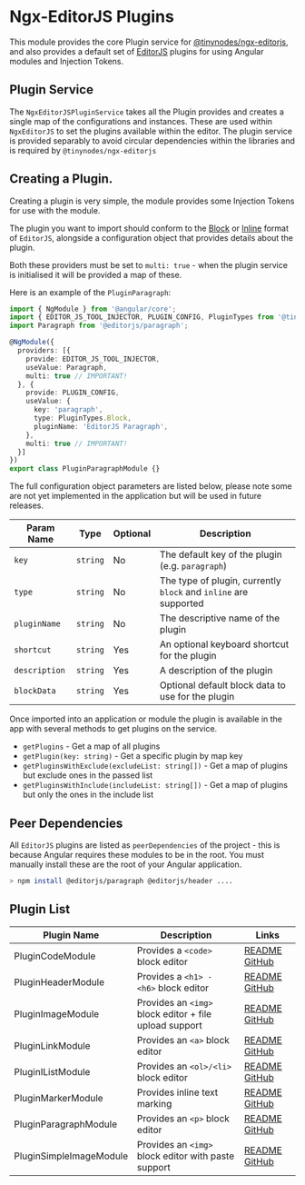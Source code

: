 # Ngx-EditorJS Plugins

This module provides the core Plugin service for [@tinynodes/ngx-editorjs](https://www.npmjs.com/package/@tinynodes/ngx-editorjs), and also provides a default set of [EditorJS](https://editorjs.io) plugins
for using Angular modules and Injection Tokens.

## Plugin Service

The `NgxEditorJSPluginService` takes all the Plugin provides and creates a single map of the configurations and instances. These are used within `NgxEditorJS` to set the plugins
available within the editor. The plugin service is provided separably to avoid circular dependencies
within the libraries and is required by `@tinynodes/ngx-editorjs`

## Creating a Plugin.

Creating a plugin is very simple, the module provides some Injection Tokens for use with the module.

The plugin you want to import should conform to the [Block](https://editorjs.io/creating-a-block-tool) or [Inline](https://editorjs.io/creating-an-inline-tool) format of `EditorJS`, alongside a configuration object that provides details about the plugin.

Both these providers must be set to `multi: true` - when the plugin service is initialised it will be provided a map of these.

Here is an example of the `PluginParagraph`:

```ts
import { NgModule } from '@angular/core';
import { EDITOR_JS_TOOL_INJECTOR, PLUGIN_CONFIG, PluginTypes from '@tinynodes/ngx-editorjs-plugins';
import Paragraph from '@editorjs/paragraph';

@NgModule({
  providers: [{
    provide: EDITOR_JS_TOOL_INJECTOR,
    useValue: Paragraph,
    multi: true // IMPORTANT!
  }, {
    provide: PLUGIN_CONFIG,
    useValue: {
      key: 'paragraph',
      type: PluginTypes.Block,
      pluginName: 'EditorJS Paragraph',
    },
    multi: true // IMPORTANT!
  }]
})
export class PluginParagraphModule {}
```

The full configuration object parameters are listed below, please note some are not yet implemented in the application
but will be used in future releases.

| Param Name    | Type     | Optional | Description                                                      |
| ------------- | -------- | -------- | ---------------------------------------------------------------- |
| `key`         | `string` | No       | The default key of the plugin (e.g. `paragraph`)                 |
| `type`        | `string` | No       | The type of plugin, currently `block` and `inline` are supported |
| `pluginName`  | `string` | No       | The descriptive name of the plugin                               |
| `shortcut`    | `string` | Yes      | An optional keyboard shortcut for the plugin                     |
| `description` | `string` | Yes      | A description of the plugin                                      |
| `blockData`   | `string` | Yes      | Optional default block data to use for the plugin                |

Once imported into an application or module the plugin is available in the app with several methods to get plugins on the service.

- `getPlugins` - Get a map of all plugins
- `getPlugin(key: string)` - Get a specific plugin by map key
- `getPluginsWithExclude(excludeList: string[])` - Get a map of plugins but exclude ones in the passed list
- `getPluginsWithInclude(includeList: string[])` - Get a map of plugins but only the ones in the include list

## Peer Dependencies

All `EditorJS` plugins are listed as `peerDependencies` of the project - this is because Angular requires these modules to be in the root. You must manually install these are the root of your Angular application.

```bash
> npm install @editorjs/paragraph @editorjs/header ....
```

## Plugin List

| Plugin Name             | Description                                            | Links                                                                                               |
| ----------------------- | ------------------------------------------------------ | --------------------------------------------------------------------------------------------------- |
| PluginCodeModule        | Provides a `<code>` block editor                       | [README](./src/lib/plugins/code/README.md) [GitHub](https://github.com/editor-js/code)              |
| PluginHeaderModule      | Provides a `<h1> - <h6>` block editor                  | [README](./src/lib/plugins/header/README.md) [GitHub](https://github.com/editor-js/header)          |
| PluginImageModule       | Provides an `<img>` block editor + file upload support | [README](./src/lib/plugins/image/README.md) [GitHub](https://github.com/editor-js/image)            |
| PluginLinkModule        | Provides an `<a>` block editor                         | [README](./src/lib/plugins/link/README.md) [GitHub](https://github.com/editor-js/link)              |
| PluginIListModule       | Provides an `<ol>/<li>` block editor                   | [README](./src/lib/plugins/list/README.md) [GitHub](https://github.com/editor-js/list)              |
| PluginMarkerModule      | Provides inline text marking                           | [README](./src/lib/plugins/marker/README.md) [GitHub](https://github.com/editor-js/marker)          |
| PluginParagraphModule   | Provides an `<p>` block editor                         | [README](./src/lib/plugins/paragraph/README.md) [GitHub](https://github.com/editor-js/paragraph)    |
| PluginSimpleImageModule | Provides an `<img>` block editor with paste support    | [README](./src/lib/plugins/simple-image/README.md) [GitHub](https://github.com/editor-js/paragraph) |
